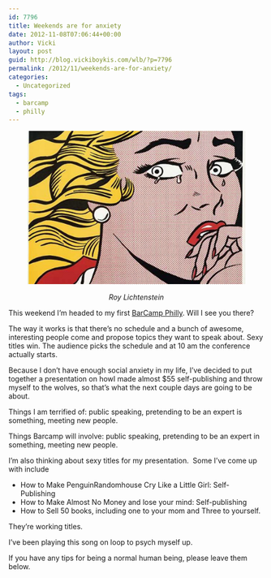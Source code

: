```yaml
---
id: 7796
title: Weekends are for anxiety
date: 2012-11-08T07:06:44+00:00
author: Vicki
layout: post
guid: http://blog.vickiboykis.com/wlb/?p=7796
permalink: /2012/11/weekends-are-for-anxiety/
categories:
  - Uncategorized
tags:
  - barcamp
  - philly
---
```

<p style="text-align: center;">
  <a href="https://raw.githubusercontent.com/veekaybee/wlb/gh-pages/assets/images/2012/11/roy-lichtenstein-pop-prints-crying-girl.jpeg"><img class="aligncenter  wp-image-7797" title="roy-lichtenstein-pop-prints-crying-girl" src="https://raw.githubusercontent.com/veekaybee/wlb/gh-pages/assets/images/2012/11/roy-lichtenstein-pop-prints-crying-girl-1024x720.jpeg" alt="" width="430" height="302" /></a>
</p>

<p style="text-align: center;">
  <em>Roy Lichtenstein</em>
</p>

This weekend I&#8217;m headed to my first <a href="http://2012.barcampphilly.org/whos-coming/vicki-boykis-data-wrangler-writer/" target="_blank">BarCamp Philly</a>. Will I see you there?

The way it works is that there&#8217;s no schedule and a bunch of awesome, interesting people come and propose topics they want to speak about. Sexy titles win. The audience picks the schedule and at 10 am the conference actually starts.

Because I don&#8217;t have enough social anxiety in my life, I&#8217;ve decided to put together a presentation on howI made almost $55 self-publishing and throw myself to the wolves, so that&#8217;s what the next couple days are going to be about.

Things I am terrified of: public speaking, pretending to be an expert is something, meeting new people.

Things Barcamp will involve: public speaking, pretending to be an expert in something, meeting new people.

I&#8217;m also thinking about sexy titles for my presentation.  Some I&#8217;ve come up with include

  * How to Make PenguinRandomhouse Cry Like a Little Girl: Self-Publishing
  * How to Make Almost No Money and lose your mind: Self-publishing
  * How to Sell 50 books, including one to your mom and Three to yourself.

<div>
  They&#8217;re working titles.
</div>

I&#8217;ve been playing this song on loop to psych myself up.



If you have any tips for being a normal human being, please leave them below.